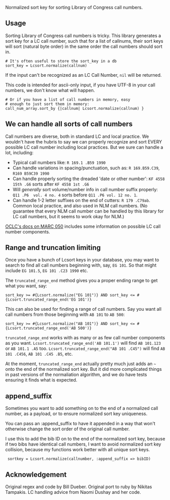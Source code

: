 Normalized sort key for sorting Library of Congress call numbers. 

## Usage

Sorting Library of Congress call numbers is tricky. This library generates
a sort key for a LC call number, such that for a list of callnums, their
sort keys will sort (natural byte order) in the same order the call
numbers should sort in. 

    # It's often useful to store the sort_key in a db
    sort_key = Lcsort.normalize(callnum)

If the input can't be recognized as an LC Call Number, `nil` will be returned. 

This code is intended for ascii-only input, if you have UTF-8 in your
call numbers, we don't know what will happen. 

    # Or if you have a list of call numbers in memory, easy
    # enough to just sort them in memory:
    call_num_array.sort_by {|callnum| Lcsort.normalize(callnum) }

## We can handle all sorts of call numbers

Call numbers are diverse, both in standard LC and local practice.
We wouldn't have the hubris to say we can properly recognize and sort
EVERY possible LC call number including local practices. But we sure
can handle a lot, including:

* Typical call numbers like:  `R 169.1 .B59 1990`
* Can handle variations in spacing/punctuation, such as: `R 169.B59.C39`, `R169 B59C39 1990`
* Can handle properly sorting the dreaded 'date or other number': `KF 4558 15th .G6` sorts after `KF 4558 1st .G6`
* Will _generally_ sort volume/number info in call number suffix properly: `Q11 .P6  vol. 4 no. 4` sorts before `Q11 .P6 vol. 12 no. 1`. 
* Can handle 1-2 letter suffixes on the end of cutters: `R 179 .C79ab`.  Common local practice, and also used in NLM call numbers. (No guarantee that every NLM call number can be handled by this library for LC call numbers, but it seems to work okay for NLM.)
 

[OCLC's docs on MARC 050](http://www.oclc.org/bibformats/en/0xx/050.html) includes some information on possible LC call number components. 

## Range and truncation limiting

Once you have a bunch of Lcsort keys in your database, you may want to search
to find all call numbers beginning with, say, `EG 101`.  So that might include `EG 101.5`, `EG 101 .C23 1990` etc.

The `truncated_range_end` method gives you a proper ending range to get what you want, say:

    sort_key >= #{Lcsort.normalize("EG 101")} AND sort_key <= #{Lcsort.truncated_range_end('EG 101')}

This can also be used for finding a range of call numbers. Say you want all call numbers
from those beginning with `AB 101` to `AB 500`:

    sort_key >= #{Lcsort.normalize("AB 101")} AND sort_key <= #{Lcsort.truncated_range_end('AB 500')}

`truncated_range_end` works with as many or as few call number components as you want. `Lcsort.truncated_range_end('AB 101.1')` will find `AB 101.123` or `AB 101.1 .A5` too. `Lcsort.truncated_range_end("AB 101 .C45")` will find `AB 101 .C456`, `AB 101 .C45 .B5`, etc. 

At the moment, `truncated_range_end` actually pretty much just adds an `~` onto the end
of the normalized sort key. But it did more complicated things in past versions of
the normaliation algorithm, and we do have tests ensuring it finds what is expected. 

## append_suffix

Sometimes you want to add something on to the end of a normalized call number,
as a payload, or to ensure normalized sort key uniqueness. 

You can pass an :append_suffix to have it appended in a way that won't
otherwise change the sort order of the original call number. 

I use this to add the bib ID on to the end of the normalized sort key,
because if two bibs have identical call numbers, I want to avoid 
normalized sort key collision, because my functions work better with
all unique sort keys. 

     sortkey = Lcsort.normalize(callnumber, :append_suffix => bibID)

## Acknowledgement

Original regex and code by Bill Dueber. Original port to ruby by Nikitas Tampakis.
LC handling advice from Naomi Dushay and her code. 

